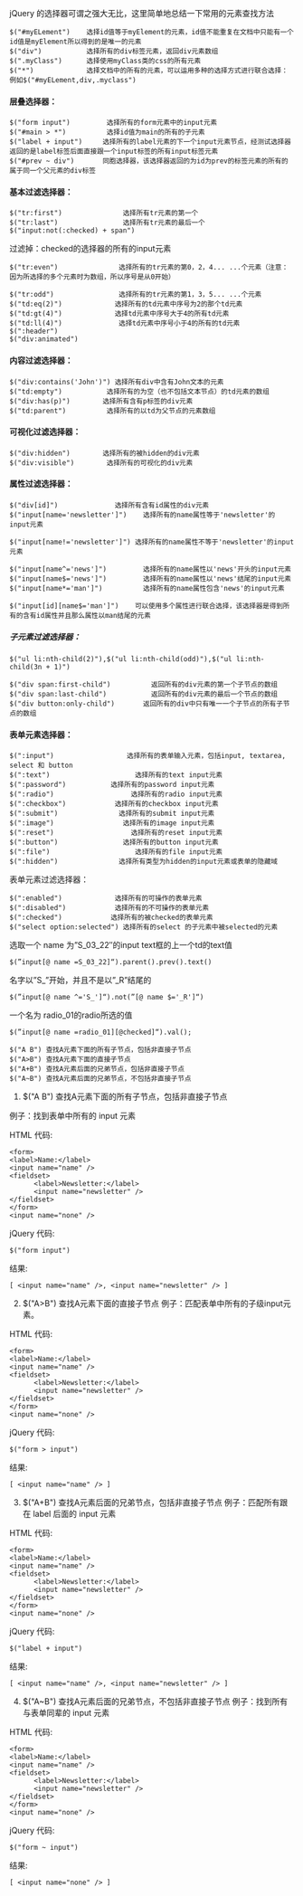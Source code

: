 jQuery 的选择器可谓之强大无比，这里简单地总结一下常用的元素查找方法 
 
```
$("#myELement")    选择id值等于myElement的元素，id值不能重复在文档中只能有一个id值是myElement所以得到的是唯一的元素 
$("div")           选择所有的div标签元素，返回div元素数组 
$(".myClass")      选择使用myClass类的css的所有元素 
$("*")             选择文档中的所有的元素，可以运用多种的选择方式进行联合选择：例如$("#myELement,div,.myclass") 
```
 
#### 层叠选择器： 
```
$("form input")         选择所有的form元素中的input元素 
$("#main > *")          选择id值为main的所有的子元素 
$("label + input")     选择所有的label元素的下一个input元素节点，经测试选择器返回的是label标签后面直接跟一个input标签的所有input标签元素 
$("#prev ~ div")       同胞选择器，该选择器返回的为id为prev的标签元素的所有的属于同一个父元素的div标签 
```
 
#### 基本过滤选择器： 
```
$("tr:first")               选择所有tr元素的第一个 
$("tr:last")                选择所有tr元素的最后一个 
$("input:not(:checked) + span")   
```
 
过滤掉：checked的选择器的所有的input元素 
 
```
$("tr:even")               选择所有的tr元素的第0，2，4... ...个元素（注意：因为所选择的多个元素时为数组，所以序号是从0开始） 
 
$("tr:odd")                选择所有的tr元素的第1，3，5... ...个元素 
$("td:eq(2)")             选择所有的td元素中序号为2的那个td元素 
$("td:gt(4)")             选择td元素中序号大于4的所有td元素 
$("td:ll(4)")              选择td元素中序号小于4的所有的td元素 
$(":header") 
$("div:animated") 
```

#### 内容过滤选择器： 
``` 
$("div:contains('John')") 选择所有div中含有John文本的元素 
$("td:empty")           选择所有的为空（也不包括文本节点）的td元素的数组 
$("div:has(p)")        选择所有含有p标签的div元素 
$("td:parent")          选择所有的以td为父节点的元素数组 
```

#### 可视化过滤选择器： 
``` 
$("div:hidden")        选择所有的被hidden的div元素 
$("div:visible")        选择所有的可视化的div元素 
```

#### 属性过滤选择器： 
``` 
$("div[id]")              选择所有含有id属性的div元素 
$("input[name='newsletter']")    选择所有的name属性等于'newsletter'的input元素 
 
$("input[name!='newsletter']") 选择所有的name属性不等于'newsletter'的input元素 
 
$("input[name^='news']")         选择所有的name属性以'news'开头的input元素 
$("input[name$='news']")         选择所有的name属性以'news'结尾的input元素 
$("input[name*='man']")          选择所有的name属性包含'news'的input元素 
 
$("input[id][name$='man']")    可以使用多个属性进行联合选择，该选择器是得到所有的含有id属性并且那么属性以man结尾的元素 
```
 
##### 子元素过滤选择器： 
``` 
$("ul li:nth-child(2)"),$("ul li:nth-child(odd)"),$("ul li:nth-child(3n + 1)") 
 
$("div span:first-child")          返回所有的div元素的第一个子节点的数组 
$("div span:last-child")           返回所有的div元素的最后一个节点的数组 
$("div button:only-child")       返回所有的div中只有唯一一个子节点的所有子节点的数组 
```
 
#### 表单元素选择器： 
``` 
$(":input")                  选择所有的表单输入元素，包括input, textarea, select 和 button 
$(":text")                     选择所有的text input元素 
$(":password")           选择所有的password input元素 
$(":radio")                   选择所有的radio input元素 
$(":checkbox")            选择所有的checkbox input元素 
$(":submit")               选择所有的submit input元素 
$(":image")                 选择所有的image input元素 
$(":reset")                   选择所有的reset input元素 
$(":button")                选择所有的button input元素 
$(":file")                     选择所有的file input元素 
$(":hidden")               选择所有类型为hidden的input元素或表单的隐藏域 
```
 
表单元素过滤选择器： 
``` 
$(":enabled")             选择所有的可操作的表单元素 
$(":disabled")            选择所有的不可操作的表单元素 
$(":checked")            选择所有的被checked的表单元素 
$("select option:selected") 选择所有的select 的子元素中被selected的元素 
```
 
选取一个 name 为”S_03_22″的input text框的上一个td的text值
```
$(”input[@ name =S_03_22]“).parent().prev().text() 
```
 
名字以”S_”开始，并且不是以”_R”结尾的
```
$(”input[@ name ^='S_']“).not(”[@ name $='_R']“) 
```
 
一个名为 radio_01的radio所选的值
```
$(”input[@ name =radio_01][@checked]“).val(); 
```
 
```
$("A B") 查找A元素下面的所有子节点，包括非直接子节点
$("A>B") 查找A元素下面的直接子节点
$("A+B") 查找A元素后面的兄弟节点，包括非直接子节点
$("A~B") 查找A元素后面的兄弟节点，不包括非直接子节点 
```
 
1. $("A B") 查找A元素下面的所有子节点，包括非直接子节点 
 
例子：找到表单中所有的 input 元素 
 
HTML 代码: 
```
<form>
<label>Name:</label>
<input name="name" />
<fieldset>
      <label>Newsletter:</label>
      <input name="newsletter" />
</fieldset>
</form>
<input name="none" /> 
```
jQuery 代码: 
```
$("form input") 
```
结果: 
```
[ <input name="name" />, <input name="newsletter" /> ] 
```
 
2. $("A>B") 查找A元素下面的直接子节点 
例子：匹配表单中所有的子级input元素。 
 
HTML 代码: 
```
<form>
<label>Name:</label>
<input name="name" />
<fieldset>
      <label>Newsletter:</label>
      <input name="newsletter" />
</fieldset>
</form>
<input name="none" /> 
```
jQuery 代码: 
```
$("form > input") 
```
结果: 
```
[ <input name="name" /> ] 
```
 
3. $("A+B") 查找A元素后面的兄弟节点，包括非直接子节点 
例子：匹配所有跟在 label 后面的 input 元素 
 
HTML 代码: 
```
<form>
<label>Name:</label>
<input name="name" />
<fieldset>
      <label>Newsletter:</label>
      <input name="newsletter" />
</fieldset>
</form>
<input name="none" /> 
```
jQuery 代码: 
```
$("label + input") 
```
结果: 
```
[ <input name="name" />, <input name="newsletter" /> ] 
```
 
4. $("A~B") 查找A元素后面的兄弟节点，不包括非直接子节点 
例子：找到所有与表单同辈的 input 元素 
 
HTML 代码: 
```
<form>
<label>Name:</label>
<input name="name" />
<fieldset>
      <label>Newsletter:</label>
      <input name="newsletter" />
</fieldset>
</form>
<input name="none" /> 
```

jQuery 代码: 
``` 
$("form ~ input") 
```
结果: 
```
[ <input name="none" /> ]
```
